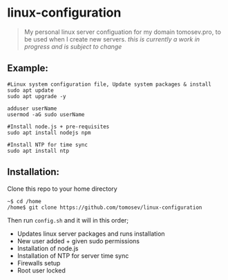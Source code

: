 # linux-configuration
> My personal linux server configuation for my domain tomosev.pro, to be used when I create new servers. *this is currently a work in progress and is subject to change*


## Example: 
```
#Linux system configuration file, Update system packages & install
sudo apt update
sudo apt upgrade -y

adduser userName
usermod -aG sudo userName

#Install node.js + pre-requisites
sudo apt install nodejs npm

#Install NTP for time sync
sudo apt install ntp
```
## Installation: 
Clone this repo to your home directory
```
~$ cd /home
/home$ git clone https://github.com/tomosev/linux-configuration
```
Then run `config.sh`  and it will in this order;

* Updates linux server packages and runs installation
* New user added + given sudo permissions
* Installation of node.js
* Installation of NTP for server time sync
* Firewalls setup
* Root user locked
